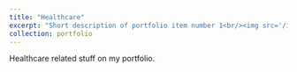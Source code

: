 ```yaml
---
title: "Healthcare"
excerpt: "Short description of portfolio item number 1<br/><img src='/images/500x300.png'>"
collection: portfolio
---
```


Healthcare related stuff on my portfolio. 
